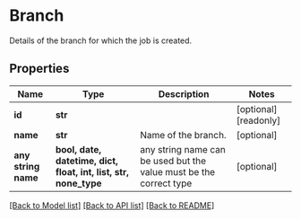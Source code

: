 # Branch

Details of the branch for which the job is created.

## Properties
Name | Type | Description | Notes
------------ | ------------- | ------------- | -------------
**id** | **str** |  | [optional] [readonly] 
**name** | **str** | Name of the branch. | [optional] 
**any string name** | **bool, date, datetime, dict, float, int, list, str, none_type** | any string name can be used but the value must be the correct type | [optional]

[[Back to Model list]](../../README.md#documentation-for-models) [[Back to API list]](../../README.md#documentation-for-api-endpoints) [[Back to README]](../../README.md)


